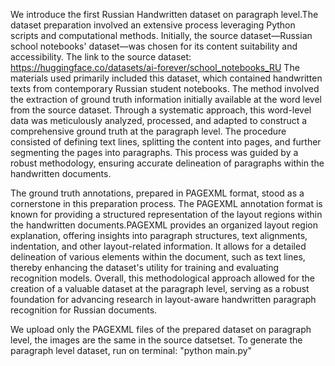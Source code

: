 We introduce the first Russian Handwritten dataset on paragraph level.The dataset preparation involved an extensive process leveraging Python scripts and computational methods. Initially, the source dataset—Russian school notebooks' dataset—was chosen for its content suitability and accessibility. 
The link to the source dataset: https://huggingface.co/datasets/ai-forever/school_notebooks_RU
The materials used primarily included this dataset, which contained handwritten texts from contemporary Russian student notebooks. The method involved the extraction of ground truth information initially available at the word level from the source dataset.
Through a systematic approach, this word-level data was meticulously analyzed, processed, and adapted to construct a comprehensive ground truth at the paragraph level. The procedure consisted of defining text lines, splitting the content into pages, and further segmenting the pages into paragraphs. This process was guided by a robust methodology, ensuring accurate delineation of paragraphs within the handwritten documents.

The ground truth annotations, prepared in PAGEXML format, stood as a cornerstone in this preparation process. The PAGEXML annotation format is known for providing a structured representation of the layout regions within the handwritten documents.PAGEXML provides an organized layout region explanation, offering insights into paragraph structures, text alignments, indentation, and other layout-related information. It allows for a detailed delineation of various elements within the document, such as text lines, thereby enhancing the dataset's utility for training and evaluating recognition models. 
Overall, this methodological approach allowed for the creation of a valuable dataset at the paragraph level, serving as a robust foundation for advancing research in layout-aware handwritten paragraph recognition for Russian documents.

We upload only the PAGEXML files of the prepared dataset on paragraph level, the images are the same in the source datsetset.
To generate the paragraph level dataset, run on terminal: "python main.py"
